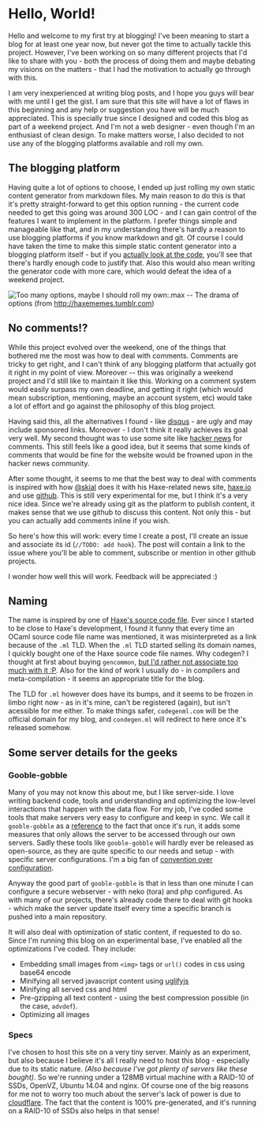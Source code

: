 [date]: / "2014-11-23T20:49:49-0300"
[modified]: / "2014-11-23T20:49:49-0300"
[tags]: / "blog,server-side,weekend project"
[issue]: / "1"

# Hello, World!

Hello and welcome to my first try at blogging! I've been meaning to start a blog for at least
one year now, but never got the time to actually tackle this project.
However, I've been working on so many different projects that I'd like to share with you - both
the process of doing them and maybe debating my visions on the matters - that I had the motivation
to actually go through with this.

I am very inexperienced at writing blog posts, and I hope you guys will bear with me
until I get the gist. I am sure that this site will have a lot of flaws in this beginning and any help
or suggestion you have will be much appreciated. This is specially true since I designed and coded
this blog as part of a weekend project. And I'm not a web designer - even though I'm an enthusiast
of clean design. To make matters worse, I also decided to not use any of the blogging platforms available and roll my own.

## The blogging platform

Having quite a lot of options to choose, I ended up just rolling my own static content generator
from markdown files. My main reason to do this is that it's pretty straight-forward to get this option running -
the current code needed to get this going was around 300 LOC - and I can gain control of the features I want
to implement in the platform. I prefer things simple and manageable like that, and in my understanding
there's hardly a reason to use blogging platforms if you know markdown and git. Of course I could have
taken the time to make this simple static content generator into a blogging platform itself - but if you 
[actually look at the code](https://github.com/waneck/codegen.ml), you'll see that there's hardly enough
code to justify that. Also this would also mean writing the generator code with more care, which would
defeat the idea of a weekend project.

![Too many options, maybe I should roll my own:.max](http://36.media.tumblr.com/6d2e1b6cd1f4b5cbf764c686458153fd/tumblr_mkr4v8GCDp1rzh6ewo1_1280.png)
-- The drama of options (from http://haxememes.tumblr.com)

## No comments!?

While this project evolved over the weekend, one of the things that bothered me the most was how to deal with
comments. Comments are tricky to get right, and I can't think of any blogging platform that actually got it right
in my point of view. Moreover -- this was originally a weekend project and I'd still like to maintain it like this.
Working on a comment system would easily surpass my own deadline, and getting it right (which would mean subscription,
mentioning, maybe an account system, etc) would take a lot of effort and go against the philosophy of this blog project.

Having said this, all the alternatives I found - like [disqus](http://disqus.com:nofollow) - are ugly and may include sponsored
links. Moreover - I don't think it really achieves its goal very well. My second thought was to use some site like [hacker news](https://news.ycombinator.com/)
for comments. This still feels like a good idea, but it seems that some kinds of comments that would be fine
for the website would be frowned upon in the hacker news community. 

After some thought, it seems to me that the best way to deal with comments is inspired with how [@skial](http://twitter.com/skial)
does it with his Haxe-related news site, [haxe.io](http://haxe.io) and use [github](https://github.com/skial/haxe.io).
This is still very experimental for me, but I think it's a very nice idea. Since we're already using git as the platform
to publish content, it makes sense that we use github to discuss this content. Not only this - but you can actually add comments
inline if you wish.

So here's how this will work: every time I create a post, I'll create an issue and associate its id (`//TODO: add hook`). The post will
contain a link to the issue where you'll be able to comment, subscribe or mention in other github projects.

I wonder how well this will work. Feedback will be appreciated :)

## Naming

The name is inspired by one of [Haxe's source code file](https://github.com/HaxeFoundation/haxe/blob/development/codegen.ml).
Ever since I started to be close to Haxe's development, I found it funny that every time an OCaml source code file name was mentioned,
it was misinterpreted as a link because of the `.ml` TLD. When the `.ml` TLD started selling its domain names, I quickly bought one of
the Haxe source code file names. Why codegen? I thought at first about buying `gencommon`, 
[but I'd rather not associate too much with it :P](http://haxememes.tumblr.com/post/87036011589/simn-but-you-should-get-the-hell-out-of).
Also for the kind of work I usually do - in compilers and meta-compilation - it seems an appropriate title for the blog.

The TLD for `.ml` however does have its bumps, and it seems to be frozen in limbo right now - as in it's mine, can't be registered (again), but isn't
acessible for me either. To make things safer, `codegenml.com` will be the official domain for my blog, and `condegen.ml` will redirect to here
once it's released somehow.

## Some server details for the geeks
### Gooble-gobble

Many of you may not know this about me, but I like server-side. I love writing backend code, tools and
understanding and optimizing the low-level interactions that happen with the data flow.
For my job, I've coded some tools that make servers very easy to configure and keep in sync. We call it `gooble-gobble`
as a [reference](https://www.youtube.com/watch?v=bBXyB7niEc0) to the fact that once it's run, it adds some measures that
only allows the server to be accessed through our own servers.
Sadly these tools like `gooble-gobble` will hardly ever be released as open-source, as they are quite specific to our needs and
setup - with specific server configurations. I'm a big fan of [convention over configuration](http://en.wikipedia.org/wiki/Convention_over_configuration).

Anyway the good part of `gooble-gobble` is that in less than one minute I can configure a secure webserver - with
neko (tora) and php configured.
As with many of our projects, there's already code there to deal with git hooks - which make the server update itself
every time a specific branch is pushed into a main repository.

It will also deal with optimization of static content, if requested to do so. Since I'm running this blog on an experimental
base, I've enabled all the optimizations I've coded. They include:

 * Embedding small images from `<img>` tags or `url()` codes in css using base64 encode
 * Minifying all served javascript content using [uglifyjs](https://github.com/mishoo/UglifyJS)
 * Minifying all served css and html
 * Pre-gzipping all text content - using the best compression possible (in the case, `advdef`).
 * Optimizing all images

### Specs
I've chosen to host this site on a very tiny server. Mainly as an experiment, but also because I believe it's
all I really need to host this blog - especially due to its static nature. *(Also because I've got plenty of
servers like these bought)*. So we're running under a 128MB virtual machine with a RAID-10 of SSDs, OpenVZ,
Ubuntu 14.04 and nginx.
Of course one of the big reasons for me not to worry too much about the server's lack of power is due to
[cloudflare](https://www.cloudflare.com). The fact that the content is 100% pre-generated, and it's running
on a RAID-10 of SSDs also helps in that sense!
